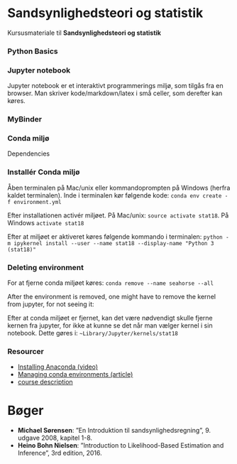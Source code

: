 # Sandsynlighedsteori og statistik
Kursusmateriale til **Sandsynlighedsteori og statistik**

### Python Basics


### Jupyter notebook

Jupyter notebook er et interaktivt programmerings miljø, som tilgås fra en browser. Man skriver kode/markdown/latex i små celler, som derefter kan køres.

### MyBinder

### Conda miljø

Dependencies

### Installér Conda miljø

Åben terminalen på Mac/unix eller kommandoprompten på Windows (herfra kaldet terminalen). Inde i terminalen kør følgende kode:
`conda env create -f environment.yml`

Efter installationen activér miljøet. På Mac/unix: `source activate stat18`. På Windows `activate stat18`

Efter at miljøet er aktiveret køres følgende kommando i terminalen: `python -m ipykernel install --user --name stat18 --display-name "Python 3 (stat18)"`

### Deleting environment
For at fjerne conda miljøet køres: `conda remove --name seahorse --all`

After the environment is removed, one might have to remove the kernel from jupyter, for not seeing it:

Efter at conda miljøet er fjernet, kan det være nødvendigt skulle fjerne kernen fra jupyter, for ikke at kunne se det når man vælger kernel i sin notebook. Dette gøres i: `~Library/Jupyter/kernels/stat18`

### Resourcer
- [Installing Anaconda (video)](https://www.youtube.com/watch?v=HW29067qVWk&t=19s)
- [Managing conda environments (article)](https://conda.io/docs/user-guide/tasks/manage-environments.html)
- [course description](http://kurser.ku.dk/course/a%c3%98kb08019u/2018-2019)

# Bøger
- **Michael Sørensen**: ”En Introduktion til sandsynlighedsregning”, 9. udgave 2008, kapitel 1-8.
- **Heino Bohn Nielsen**: ”Introduction to Likelihood-Based Estimation and Inference”, 3rd edition, 2016.
